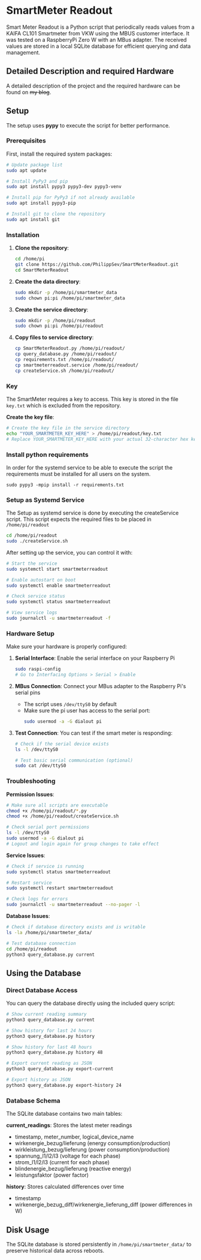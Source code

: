 # SmartMeter Readout

Smart Meter Readout is a Python script that periodically reads values from a KAIFA CL101 Smartmeter from VKW using the MBUS customer interface.
It was tested on a RaspberryPi Zero W with an MBus adapter.
The received values are stored in a local SQLite database for efficient querying and data management.

## Detailed Description and required Hardware
A detailed description of the project and the required hardware can be found on ~~my blog~~.

## Setup
The setup uses **pypy** to execute the script for better performance.

### Prerequisites

First, install the required system packages:

```bash
# Update package list
sudo apt update

# Install PyPy3 and pip
sudo apt install pypy3 pypy3-dev pypy3-venv

# Install pip for PyPy3 if not already available
sudo apt install pypy3-pip

# Install git to clone the repository
sudo apt install git
```

### Installation

1. **Clone the repository**:
   ```bash
   cd /home/pi
   git clone https://github.com/PhilippSev/SmartMeterReadout.git
   cd SmartMeterReadout
   ```

2. **Create the data directory**:
   ```bash
   sudo mkdir -p /home/pi/smartmeter_data
   sudo chown pi:pi /home/pi/smartmeter_data
   ```

3. **Create the service directory**:
   ```bash
   sudo mkdir -p /home/pi/readout
   sudo chown pi:pi /home/pi/readout
   ```

4. **Copy files to service directory**:
   ```bash
   cp SmartMeterReadout.py /home/pi/readout/
   cp query_database.py /home/pi/readout/
   cp requirements.txt /home/pi/readout/
   cp smartmeterreadout.service /home/pi/readout/
   cp createService.sh /home/pi/readout/
   ```

### Key

The SmartMeter requires a key to access.
This key is stored in the file ```key.txt``` which is excluded from the repository.

**Create the key file**:
```bash
# Create the key file in the service directory
echo "YOUR_SMARTMETER_KEY_HERE" > /home/pi/readout/key.txt
# Replace YOUR_SMARTMETER_KEY_HERE with your actual 32-character hex key
```

### Install python requirements
In order for the systemd service to be able to execute the script the requirements must be installed for all users on the system.

```
sudo pypy3 -mpip install -r requirements.txt
```

### Setup as Systemd Service

The Setup as systemd service is done by executing the createService script. 
This script expects the required files to be placed in ```/home/pi/readout```

```bash
cd /home/pi/readout
sudo ./createService.sh
```

After setting up the service, you can control it with:

```bash
# Start the service
sudo systemctl start smartmeterreadout

# Enable autostart on boot
sudo systemctl enable smartmeterreadout

# Check service status
sudo systemctl status smartmeterreadout

# View service logs
sudo journalctl -u smartmeterreadout -f
```

### Hardware Setup

Make sure your hardware is properly configured:

1. **Serial Interface**: Enable the serial interface on your Raspberry Pi
   ```bash
   sudo raspi-config
   # Go to Interfacing Options > Serial > Enable
   ```

2. **MBus Connection**: Connect your MBus adapter to the Raspberry Pi's serial pins
   - The script uses `/dev/ttyS0` by default
   - Make sure the pi user has access to the serial port:
     ```bash
     sudo usermod -a -G dialout pi
     ```

3. **Test Connection**: You can test if the smart meter is responding:
   ```bash
   # Check if the serial device exists
   ls -l /dev/ttyS0
   
   # Test basic serial communication (optional)
   sudo cat /dev/ttyS0
   ```

### Troubleshooting

**Permission Issues**:
```bash
# Make sure all scripts are executable
chmod +x /home/pi/readout/*.py
chmod +x /home/pi/readout/createService.sh

# Check serial port permissions
ls -l /dev/ttyS0
sudo usermod -a -G dialout pi
# Logout and login again for group changes to take effect
```

**Service Issues**:
```bash
# Check if service is running
sudo systemctl status smartmeterreadout

# Restart service
sudo systemctl restart smartmeterreadout

# Check logs for errors
sudo journalctl -u smartmeterreadout --no-pager -l
```

**Database Issues**:
```bash
# Check if database directory exists and is writable
ls -la /home/pi/smartmeter_data/

# Test database connection
cd /home/pi/readout
python3 query_database.py current
```

## Using the Database

### Direct Database Access

You can query the database directly using the included query script:

```bash
# Show current reading summary
python3 query_database.py current

# Show history for last 24 hours
python3 query_database.py history

# Show history for last 48 hours  
python3 query_database.py history 48

# Export current reading as JSON
python3 query_database.py export-current

# Export history as JSON
python3 query_database.py export-history 24
```

### Database Schema

The SQLite database contains two main tables:

**current_readings**: Stores the latest meter readings
- timestamp, meter_number, logical_device_name
- wirkenergie_bezug/lieferung (energy consumption/production)
- wirkleistung_bezug/lieferung (power consumption/production)  
- spannung_l1/l2/l3 (voltage for each phase)
- strom_l1/l2/l3 (current for each phase)
- blindenergie_bezug/lieferung (reactive energy)
- leistungsfaktor (power factor)

**history**: Stores calculated differences over time
- timestamp
- wirkenergie_bezug_diff/wirkenergie_lieferung_diff (power differences in W)

## Disk Usage
The SQLite database is stored persistently in `/home/pi/smartmeter_data/` to preserve historical data across reboots.
